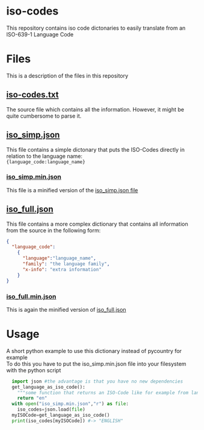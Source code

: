 # iso-codes
This repository contains iso code dictonaries to easily translate from an ISO-639-1 Language Code

# Files
This is a description of the files in this repository
## [iso-codes.txt](https://github.com/theRealProHacker/iso-codes/blob/main/iso-codes.txt)
The source file which contains all the information. However, it might be quite cumbersome to parse it.

## [iso_simp.json](https://github.com/theRealProHacker/iso-codes/blob/main/iso_simp.json)
This file contains a simple dictonary that puts the ISO-Codes directly in relation to the language name:  
`{language_code:language_name}`  

### [iso_simp.min.json](https://github.com/theRealProHacker/iso-codes/blob/main/iso_simp.min.json)
This file is a minified version of the [iso_simp.json file](https://github.com/theRealProHacker/iso-codes/blob/main/iso_simp.json)  

## [iso_full.json](https://github.com/theRealProHacker/iso-codes/blob/main/iso_full.json)  
This file contains a more complex dictionary that contains all information from the source in the following form:  
```json
{
  "language_code":
    {
      "language":"language_name",
      "family": "the language family",
      "x-info": "extra information"
    }
}
``` 

### [iso_full.min.json](https://github.com/theRealProHacker/iso-codes/blob/main/iso_full.min.json)
This is again the minified version of [iso_full.json](https://github.com/theRealProHacker/iso-codes/blob/main/iso_full.json)

# Usage
A short python example to use this dictionary instead of pycountry for example  
To do this you have to put the iso_simp.min.json file into your filesystem with the python script  
```python
  import json #the advantage is that you have no new dependencies
  get_language_as_iso_code():
    """some function that returns an ISO-Code like for example from langid, langdetect, fastText or nltk"""
    return "en"
  with open("iso_simp.min.json","r") as file:
    iso_codes=json.load(file)
  myISOCode=get_language_as_iso_code()
  print(iso_codes[myISOCode]) #-> "ENGLISH"
```
